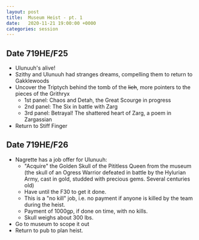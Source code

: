 ```yaml
---
layout: post
title:  Museum Heist - pt. 1
date:   2020-11-21 19:00:00 +0000
categories: session
---
```


## Date 719HE/F25

- Ulunuuh's alive!
- Szithy and Ulunuuh had stranges dreams, compelling them to return to Gakklewoods
- Uncover the Triptych behind the tomb of the ~~lich~~, more pointers to the pieces of the Grithryx
  - 1st panel: Chaos and Detah, the Great Scourge in progress
  - 2nd panel: The Six in battle with Zarg
  - 3rd panel: Betrayal! The shattered heart of Zarg, a poem in Zargassian
- Return to Stiff Finger

## Date 719HE/F26

- Nagrette has a job offer for Ulunuuh: 
  - "Acquire" the Golden Skull of the Pititless Queen from the museum (the skull of an Ogress Warrior defeated in battle by the Hylurian Army, cast in gold, studded with precious gems. Several centuries old)
  - Have until the F30 to get it done.
  - This is a "no kill" job, i.e. no payment if anyone is killed by the team during the heist.
  - Payment of 1000gp, if done on time, with no kills.
  - Skull weighs about 300 lbs.
- Go to museum to scope it out
- Return to pub to plan heist.